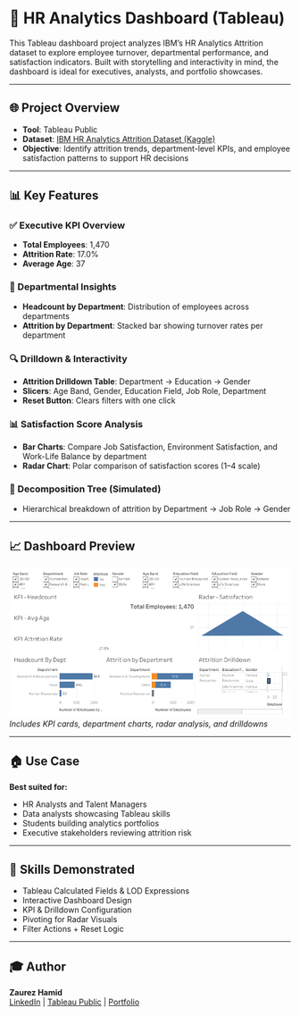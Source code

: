 
# 👥 HR Analytics Dashboard (Tableau)

This Tableau dashboard project analyzes IBM’s HR Analytics Attrition dataset to explore employee turnover, departmental performance, and satisfaction indicators. Built with storytelling and interactivity in mind, the dashboard is ideal for executives, analysts, and portfolio showcases.

---

## 🌐 Project Overview
- **Tool**: Tableau Public  
- **Dataset**: [IBM HR Analytics Attrition Dataset (Kaggle)](https://www.kaggle.com/datasets/pavansubhasht/ibm-hr-analytics-attrition-dataset)  
- **Objective**: Identify attrition trends, department-level KPIs, and employee satisfaction patterns to support HR decisions

---

## 📊 Key Features

### ✅ Executive KPI Overview
- **Total Employees**: 1,470  
- **Attrition Rate**: 17.0%  
- **Average Age**: 37  

### 🏢 Departmental Insights
- **Headcount by Department**: Distribution of employees across departments  
- **Attrition by Department**: Stacked bar showing turnover rates per department

### 🔍 Drilldown & Interactivity
- **Attrition Drilldown Table**: Department → Education → Gender  
- **Slicers**: Age Band, Gender, Education Field, Job Role, Department  
- **Reset Button**: Clears filters with one click

### 📊 Satisfaction Score Analysis
- **Bar Charts**: Compare Job Satisfaction, Environment Satisfaction, and Work-Life Balance by department  
- **Radar Chart**: Polar comparison of satisfaction scores (1–4 scale)

### 🎯 Decomposition Tree (Simulated)
- Hierarchical breakdown of attrition by Department → Job Role → Gender

---

## 📈 Dashboard Preview

![Dashboard Overview](assets/hr_dashboard_overview.png)  
*Includes KPI cards, department charts, radar analysis, and drilldowns*

---

## 🏠 Use Case
**Best suited for:**
- HR Analysts and Talent Managers
- Data analysts showcasing Tableau skills
- Students building analytics portfolios
- Executive stakeholders reviewing attrition risk

---

## 🧠 Skills Demonstrated
- Tableau Calculated Fields & LOD Expressions  
- Interactive Dashboard Design  
- KPI & Drilldown Configuration  
- Pivoting for Radar Visuals  
- Filter Actions + Reset Logic

---

## 🎓 Author
**Zaurez Hamid**  
[LinkedIn](#) | [Tableau Public](https://public.tableau.com/app/profile/zaurez.hamid/viz/HRAnalytics_17493496621380/Dashboard1) | [Portfolio](#)
